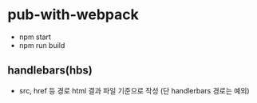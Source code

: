 # pub-with-webpack
- npm start
- npm run build

## handlebars(hbs)
- src, href 등 경로 html 결과 파일 기준으로 작성 (단 handlerbars 경로는 예외)